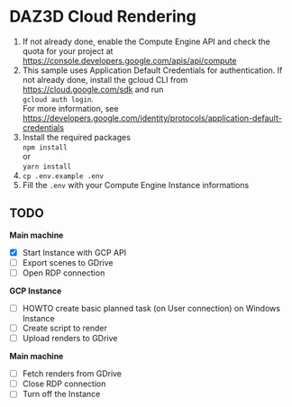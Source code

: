 # DAZ3D Cloud Rendering

1. If not already done, enable the Compute Engine API
   and check the quota for your project at
   https://console.developers.google.com/apis/api/compute
2. This sample uses Application Default Credentials for authentication.
   If not already done, install the gcloud CLI from
   https://cloud.google.com/sdk and run    
   `gcloud auth login`.    
   For more information, see
   https://developers.google.com/identity/protocols/application-default-credentials
3. Install the required packages    
   `npm install`    
   or     
   `yarn install`
4. `cp .env.example .env`    
5. Fill the `.env` with your Compute Engine Instance informations


## TODO
**Main machine**     
- [x] Start Instance with GCP API    
- [ ] Export scenes to GDrive     
- [ ] Open RDP connection   

**GCP Instance**    
- [ ] HOWTO create basic planned task (on User connection) on Windows Instance     
- [ ] Create script to render
- [ ] Upload renders to GDrive 
   
**Main machine**     
- [ ] Fetch renders from GDrive
- [ ] Close RDP connection
- [ ] Turn off the Instance